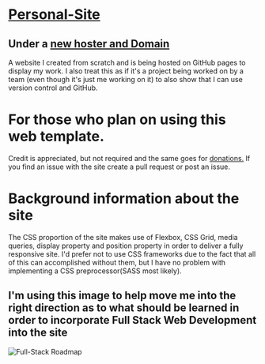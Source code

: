 # [Personal-Site](https://harrisj09.github.io/personal-site/)

## Under a [new hoster and Domain](https://jhhwebsite.netlify.com)

 A website I created from scratch and is being hosted on GitHub pages to display my work. I also treat this as if it's a project being worked on by a team (even though it's just me working on it) to also show that I can use version control and GitHub.

 # For those who plan on using this web template.
Credit is appreciated, but not required and the same goes for [donations.](paypal.me/8746) If you find an issue with the site create a pull request or post an issue. 


# Background information about the site
 The CSS proportion of the site makes use of Flexbox, CSS Grid, media queries, display property and position property in order to deliver a fully responsive site. I'd prefer not to use CSS frameworks due to the fact that all of this can accomplished without them, but I have no problem with implementing a CSS preprocessor(SASS most likely).


## I'm using this image to help move me into the right direction as to what should be learned in order to incorporate Full Stack Web Development into the site 
![Full-Stack Roadmap](https://www.freecodecamp.org/news/content/images/2019/06/2019-roadmap-0-1.png)
